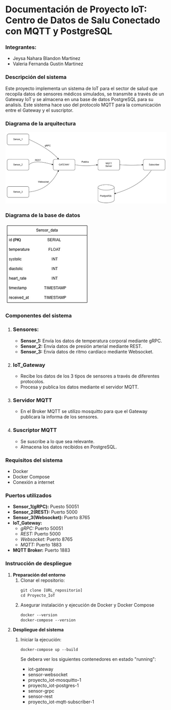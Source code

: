 # Documentación de Proyecto IoT: Centro de Datos de Salu Conectado con MQTT y PostgreSQL

### Integrantes:
- Jeysa Nahara Blandon Martinez
- Valeria Fernanda Gustin Martinez

### Descripción del sistema
Este proyecto implementa un sistema de IoT para el sector de salud que recopila datos de sensores médicos simulados, se transmite a través de un Gateway IoT y se almacena en una base de datos PostgreSQL para su analisís. Este sistema hace uso del protocolo MQTT para la comunicación entre el Gateway y el suscriptor.

### Diagrama de la arquitectura
![](IMG/Diagrama.png)

### Diagrama de la base de datos
![](IMG/Diagrama2.jpg)

### Componentes del sistema
1. ### Sensores:
    - __Sensor_1:__ Envía los datos de temperatura corporal mediante gRPC.
    - __Sensor_2:__ Envía datos de presión arterial mediante REST.
    - __Sensor_3:__ Envía datos de ritmo cardíaco mediante Websocket.

2. ### IoT_Gateway
    - Recibe los datos de los 3 tipos de sensores a través de diferentes protocolos.
    - Procesa y publica los datos mediante el servidor MQTT.

3. ### Servidor MQTT
    - En el Broker MQTT se utilizo mosquitto para que el Gateway publicara la informa de los sensores. 

4. ### Suscriptor MQTT
    - Se suscribe a lo que sea relevante.
    - Almacena los datos recibidos en PostgreSQL.

### Requisitos del sistema
- Docker
- Docker Compose
- Conexión a internet

### Puertos utilizados
- __Sensor_1(gRPC):__ Puesto 50051
- __Sensor_2(REST):__ Puerto 5000
- __Sensor_3(Websocket):__ Puerto 8765
- __IoT_Gateway:__
    - _gRPC:_ Puerto 50051
    - _REST:_ Puerto 5000
    - _Websocket:_ Puerto 8765
    - _MQTT:_ Puerto 1883
- __MQTT Broker:__ Puerto 1883

### Instrucción de despliegue
1. __Preparación del entorno__
    1. Clonar el repositorio:
        ```
        git clone [URL_repositorio]
        cd Proyecto_IoT
        ```
    2. Asegurar instalación y ejecución de Docker y Docker Compose
        ```
        docker --version
        docker-compose --version
        ```
2. __Despliegue del sistema__
    1. Iniciar la ejecución:
        ```
        docker-compose up --build
        ```

        Se debera ver los siguientes contenedores en estado "running":

        - iot-gateway
        - sensor-websocket
        - proyecto_iot-mosquitto-1
        - proyecto_iot-postgres-1
        - sensor-grpc
        - sensor-rest
        - proyecto_iot-mqtt-subscriber-1